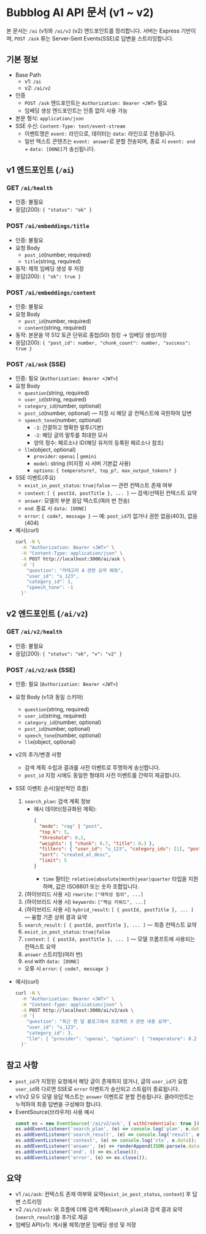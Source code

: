 # Bubblog AI API 문서 (v1 ~ v2)

본 문서는 `/ai` (v1)와 `/ai/v2` (v2) 엔드포인트를 정리합니다. 서버는 Express 기반이며, `POST /ask` 류는 Server‑Sent Events(SSE)로 답변을 스트리밍합니다.

## 기본 정보
- Base Path
  - v1: `/ai`
  - v2: `/ai/v2`
- 인증
  - `POST /ask` 엔드포인트는 `Authorization: Bearer <JWT>` 필요
  - 임베딩 생성 엔드포인트는 인증 없이 사용 가능
- 본문 형식: `application/json`
- SSE 수신: `Content-Type: text/event-stream`
  - 이벤트명은 `event:` 라인으로, 데이터는 `data:` 라인으로 전송됩니다.
  - 일반 텍스트 콘텐츠는 `event: answer`로 분할 전송되며, 종료 시 `event: end` + `data: [DONE]`가 송신됩니다.

## v1 엔드포인트 (`/ai`)

### GET `/ai/health`
- 인증: 불필요
- 응답(200): `{ "status": "ok" }`

### POST `/ai/embeddings/title`
- 인증: 불필요
- 요청 Body
  - `post_id`(number, required)
  - `title`(string, required)
- 동작: 제목 임베딩 생성 후 저장
- 응답(200): `{ "ok": true }`

### POST `/ai/embeddings/content`
- 인증: 불필요
- 요청 Body
  - `post_id`(number, required)
  - `content`(string, required)
- 동작: 본문을 약 512 토큰 단위로 중첩(50) 청킹 → 임베딩 생성/저장
- 응답(200): `{ "post_id": number, "chunk_count": number, "success": true }`

### POST `/ai/ask` (SSE)
- 인증: 필요 (`Authorization: Bearer <JWT>`)
- 요청 Body
  - `question`(string, required)
  - `user_id`(string, required)
  - `category_id`(number, optional)
  - `post_id`(number, optional) — 지정 시 해당 글 컨텍스트에 국한하여 답변
  - `speech_tone`(number, optional)
    - `-1`: 간결하고 명확한 말투(기본)
    - `-2`: 해당 글의 말투를 최대한 모사
    - 양의 정수: 페르소나 ID(해당 유저의 등록된 페르소나 참조)
  - `llm`(object, optional)
    - `provider`: `openai` | `gemini`
    - `model`: string (미지정 시 서버 기본값 사용)
    - `options`: `{ temperature?, top_p?, max_output_tokens? }`
- SSE 이벤트(주요)
  - `exist_in_post_status`: `true|false` — 관련 컨텍스트 존재 여부
  - `context`: `[ { postId, postTitle }, ... ]` — 검색/선택된 컨텍스트 요약
  - `answer`: 모델의 부분 응답 텍스트(여러 번 전송)
  - `end`: 종료 시 `data: [DONE]`
  - `error`: `{ code?, message }` — 예: `post_id`가 없거나 권한 없음(403), 없음(404)
- 예시(curl)
  ```bash
  curl -N \
    -H "Authorization: Bearer <JWT>" \
    -H "Content-Type: application/json" \
    -X POST http://localhost:3000/ai/ask \
    -d '{
      "question": "카테고리 A 관련 요약 해줘",
      "user_id": "u_123",
      "category_id": 1,
      "speech_tone": -1
    }'
  ```

## v2 엔드포인트 (`/ai/v2`)

### GET `/ai/v2/health`
- 인증: 불필요
- 응답(200): `{ "status": "ok", "v": "v2" }`

### POST `/ai/v2/ask` (SSE)
- 인증: 필요 (`Authorization: Bearer <JWT>`)
- 요청 Body (v1과 동일 스키마)
  - `question`(string, required)
  - `user_id`(string, required)
  - `category_id`(number, optional)
  - `post_id`(number, optional)
  - `speech_tone`(number, optional)
  - `llm`(object, optional)
- v2의 추가/변경 사항
  - 검색 계획 수립과 결과를 사전 이벤트로 투명하게 송신합니다.
  - `post_id` 지정 시에도 동일한 형태의 사전 이벤트를 간략히 제공합니다.
- SSE 이벤트 순서(일반적인 흐름)
  1) `search_plan`: 검색 계획 정보
     - 예시 데이터(정규화된 계획):
       ```json
       {
         "mode": "rag" | "post",
         "top_k": 5,
         "threshold": 0.2,
         "weights": { "chunk": 0.7, "title": 0.3 },
         "filters": { "user_id": "u_123", "category_ids": [1], "post_id": 10?, "time": {...}? },
         "sort": "created_at_desc",
         "limit": 5
       }
       ```
       - `time` 필터는 `relative|absolute|month|year|quarter` 타입을 지원하며, 값은 ISO8601 또는 숫자 조합입니다.
  2) (하이브리드 사용 시) `rewrite`: `["재작성 질의", ...]`
  3) (하이브리드 사용 시) `keywords`: `["핵심 키워드", ...]`
  4) (하이브리드 사용 시) `hybrid_result`: `[ { postId, postTitle }, ... ]` — 융합 기준 상위 결과 요약
  5) `search_result`: `[ { postId, postTitle }, ... ]` — 최종 컨텍스트 요약
  6) `exist_in_post_status`: `true|false`
  7) `context`: `[ { postId, postTitle }, ... ]` — 모델 프롬프트에 사용되는 컨텍스트 요약
  8) `answer` 스트리밍(여러 번)
  9) `end` with `data: [DONE]`
  - 오류 시 `error`: `{ code?, message }`

- 예시(curl)
  ```bash
  curl -N \
    -H "Authorization: Bearer <JWT>" \
    -H "Content-Type: application/json" \
    -X POST http://localhost:3000/ai/v2/ask \
    -d '{
      "question": "최근 한 달 블로그에서 프로젝트 X 관련 내용 요약",
      "user_id": "u_123",
      "category_id": 3,
      "llm": { "provider": "openai", "options": { "temperature": 0.2 } }
    }'
  ```

## 참고 사항
- `post_id`가 지정된 요청에서 해당 글이 존재하지 않거나, 글의 `user_id`가 요청 `user_id`와 다르면 SSE로 `error` 이벤트가 송신되고 스트림이 종료됩니다.
- v1/v2 모두 모델 응답 텍스트는 `answer` 이벤트로 분할 전송됩니다. 클라이언트는 누적하여 최종 답변을 구성해야 합니다.
- EventSource(브라우저) 사용 예시
  ```js
  const es = new EventSource('/ai/v2/ask', { withCredentials: true }); // 헤더 인증이 필요한 경우 fetch/XHR 권장
  es.addEventListener('search_plan', (e) => console.log('plan', e.data));
  es.addEventListener('search_result', (e) => console.log('result', e.data));
  es.addEventListener('context', (e) => console.log('ctx', e.data));
  es.addEventListener('answer', (e) => renderAppend(JSON.parse(e.data)));
  es.addEventListener('end', () => es.close());
  es.addEventListener('error', (e) => es.close());
  ```

## 요약
- v1 `/ai/ask`: 컨텍스트 존재 여부와 요약(`exist_in_post_status`, `context`) 후 답변 스트리밍
- v2 `/ai/v2/ask`: 위 흐름에 더해 검색 계획(`search_plan`)과 검색 결과 요약(`search_result`)을 추가로 제공
- 임베딩 API(v1): 게시물 제목/본문 임베딩 생성 및 저장
